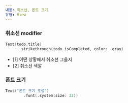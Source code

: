 ```yaml
---
내용: 취소선, 폰트 크기
유형: View
---
```

### 취소선 modifier

```Swift
Text(todo.title)
      .strikethrough(todo.isCompleted, color: .gray)
```

- [1] 어떤 상황에서 취소선 그을지
- [2] 취소선 색깔

  

### 폰트 크기

```Swift
Text("폰트 크기 조절")
		.font(.system(size: 32))
```